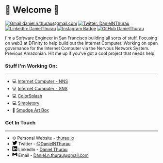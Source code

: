 # 🤖 Welcome 🤖


[![Gmail daniel.n.thurau@gmail.com](https://img.shields.io/badge/-daniel.n.thurau@gmail.com-c14438?style=flat&logo=Gmail&logoColor=white&link=mailto:daniel.n.thurau@gmail.com)](mailto:daniel.n.thurau@gmail.com)
[![Twitter: DanielNThurau](https://img.shields.io/twitter/follow/DanielNThurau?style=flat&logo=twitter&logoColor=white&color=1CA2F1)](https://twitter.com/DanielNThurau)
[![LinkedIn: DanielThurau](https://img.shields.io/badge/-DanielThurau-blue?flat&logo=linkedin&logoColor=white&color=0D76A8&link=https://www.linkedin.com/in/DanielThurau/)](https://www.linkedin.com/in/DanielThurau/)
[![Instagram Badge](https://img.shields.io/badge/-@danthurau-BE3D92?style=flat&logo=instagram&logoColor=white&link=https://instagram.com/danthurau/)](https://instagram.com/danthurau)
[![GitHub DanielThurau](https://img.shields.io/github/followers/DanielThurau?label=follow&style=social)](https://github.com/DanielThurau)


I'm a Software Engineer in San Francisco building all sorts of stuff. Focusing on web3 at DFinity to help build out the Internet Computer. Working on open governance for the Internet Computer via the Nervous Network System.  Previous Amazonian. Hit me up if you've got a cool project that needs help. 

 
### Stuff I'm Working On:

---
  
- 💻 [Internet Computer - NNS](https://github.com/dfinity/ic/tree/master/rs/nns)
- 💻 [Internet Computer - SNS](https://github.com/dfinity/ic/tree/master/rs/sns)
- 💻 [ColorSplash](https://thurau.io/colorsplash/)
- 💻 [Simpletory](https://github.com/DanielThurau/simpletory)
- 🎨 [Smudge Art Box](https://www.smudgeartbox.com/)

 

### Get In Touch

---

- ⚙️ Personal Website - [thurau.io](https://thurau.io)
- <img src="./assets/twitter.svg" width="16" height="16"/> Twitter - [@DanielNThurau](https://twitter.com/DanielNThurau)
- <img src="./assets/linkedin.svg" widwth="16" height="16"/> LinkedIn - [Daniel Thurau](https://www.linkedin.com/in/danielthurau/)
- <img src="./assets/gmail.svg" widwth="16" height="16"/> Email - [Daniel.n.thurau@gmail.com](mailto:daniel.n.thurau@gmail.com)
